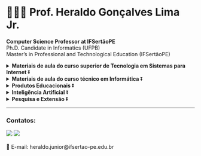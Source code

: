 # 👨🏻‍💻 Prof. Heraldo Gonçalves Lima Jr. 

<b>Computer Science Professor at IFSertãoPE</b><br/>
Ph.D. Candidate in Informatics (UFPB)<br>
Master’s in Professional and Technological Education (IFSertãoPE)<br>

<details>
<summary><b>Materiais de aula do curso superior de Tecnologia em Sistemas para Internet</b> ⏬</summary>  
  
- [Indústria 4.0 e Cultura Maker](https://github.com/heraldolimajr/Ind-stria-4.0-e-Cultura-Maker)
- [Estruturas de Dados](https://github.com/heraldolimajr/EstruturasDeDados)
- [Sistemas Distribuídos](https://github.com/heraldolimajr/SistemasDistribuidos)
- [Interação Humano-Computador](https://github.com/heraldolimajr/ihc)
- [Segurança da Informação](https://github.com/heraldolimajr/SegurancaDaInformacaoSuperior)

</details>

<details>
<summary><b>Materiais de aula do curso técnico em Informática</b> ⏬</summary>
  
- [Computação Gráfica](https://github.com/heraldolimajr/ComputacaoGrafica)
- [Lógica de Programação](https://github.com/heraldolimajr/logicaDeProgramacao)
- [Programação I](https://github.com/heraldolimajr/Programacao1)
- [Programação II](#)
- [Segurança da Informação](https://github.com/heraldolimajr/SegurancaDaInformacaoMedio)

</details>

<details>
<summary><b>Produtos Educacionais</b> ⏬</summary>

- [Produto Educacional: ABProj - Avaliação da Aprendizagem Baseada em Projetos (Produto Educacional)](https://github.com/heraldolimajr/abproj)
</details>


<details>
<summary><b>Inteligência Artificial</b> ⏬</summary>
  
- [Machine Learning](https://github.com/heraldolimajr/Machine-Learning)
</details>

<details>
<summary><b>Pesquisa e Extensão</b> ⏬</summary>
  
- [Relação de Periódicos Educação/Ensino com Qualis Computação]([https://github.com/heraldolimajr/Machine-Learning](http://abre.ai/periodicos-informatica-educacao))
</details>

<hr/>

### Contatos:
<div>
<a href = "mailto:heraldo.junior@ifsertao-pe.edu.br"><img src="https://img.shields.io/badge/Gmail-D14836?style=for-the-badge&logo=gmail&logoColor=white" target="_blank"></a> <a href="https://www.linkedin.com/in/heraldolimajr" target="_blank"><img src="https://img.shields.io/badge/-LinkedIn-%230077B5?style=for-the-badge&logo=linkedin&logoColor=white" target="_blank"></a>   
</div>
<br/>  
📧 E-mail: heraldo.junior@ifsertao-pe.edu.br






